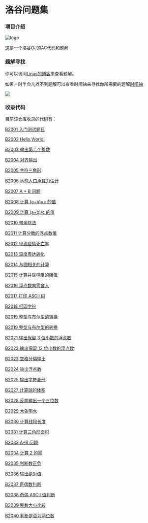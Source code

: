 # 洛谷问题集

### 项目介绍

![logo](https://user-images.githubusercontent.com/83543818/191896429-ffe368b8-924f-43f8-bc6d-e3da29681853.png)

这是一个洛谷OJ的AC代码和题解
### 题解寻找

你可以访问[Linus的博客](https://linus-shyu.github.io/)来查看题解。

如果一时半会儿找不到题解可以查看时间轴来寻找你所需要的题解[时间轴](https://linus-shyu.github.io/archives/)

[![](https://img.shields.io/badge/-C++-269539?style=flat-square&logo=c%2B%2B&logoColor=ffffff)](https://www.cplusplus.com/)

### 收录代码

目前该仓库收录的代码有：

[B2001 入门测试题目](https://www.luogu.com.cn/problem/B2001)

[B2002 Hello,World!](https://www.luogu.com.cn/problem/B2002)

[B2003 输出第二个整数](https://www.luogu.com.cn/problem/B2003)

[B2004 对齐输出](https://www.luogu.com.cn/problem/B2004)

[B2005 字符三角形](https://www.luogu.com.cn/problem/B2005)

[B2006 地球人口承载力估计](https://www.luogu.com.cn/problem/B2006)

[B2007 A + B 问题](https://www.luogu.com.cn/problem/B2007)

[B2008 计算 (a+b)×c 的值](https://www.luogu.com.cn/problem/B2008)

[B2009 计算 (a+b)/c 的值](https://www.luogu.com.cn/problem/B2009)

[B2010 带余除法](https://www.luogu.com.cn/problem/B2010)

[B2011 计算分数的浮点数值](https://www.luogu.com.cn/problem/B2011)

[B2012 甲流疫情死亡率](https://www.luogu.com.cn/problem/B2012)

[B2013 温度表达转化](https://www.luogu.com.cn/problem/B2013)

[B2014 与圆相关的计算](https://www.luogu.com.cn/problem/B2014)

[B2015 计算并联电阻的阻值](https://www.luogu.com.cn/problem/B2015)

[B2016 浮点数向零舍入](https://www.luogu.com.cn/problem/B2016)

[B2017 打印 ASCII 码](https://www.luogu.com.cn/problem/B2017)

[B2018 打印字符](https://www.luogu.com.cn/problem/B2018)

[B2019 整型与布尔型的转换](https://www.luogu.com.cn/problem/B2019)

[B2019 整型与布尔型的转换](https://www.luogu.com.cn/problem/B2019)

[B2021 输出保留 3 位小数的浮点数](https://www.luogu.com.cn/problem/B2021)

[B2022 输出保留 12 位小数的浮点数](https://www.luogu.com.cn/problem/B2022)

[B2023 空格分隔输出](https://www.luogu.com.cn/problem/B2023)

[B2024 输出浮点数](https://www.luogu.com.cn/problem/B2024)

[B2025 输出字符菱形](https://www.luogu.com.cn/problem/B2025)

[B2027 计算球的体积](https://www.luogu.com.cn/problem/B2027)

[B2028 反向输出一个三位数](https://www.luogu.com.cn/problem/B2028)

[B2029 大象喝水](https://www.luogu.com.cn/problem/B2029)

[B2030 计算线段长度](https://www.luogu.com.cn/problem/B2030)

[B2031 计算三角形面积](https://www.luogu.com.cn/problem/B2031)

[B2033 A*B 问题](https://www.luogu.com.cn/problem/B2033)

[B2034 计算 2 的幂](https://www.luogu.com.cn/problem/B2034)

[B2035 判断数正负](https://www.luogu.com.cn/problem/B2035)

[B2036 输出绝对值](https://www.luogu.com.cn/problem/B2036)

[B2037 奇偶数判断](https://www.luogu.com.cn/problem/B2037)

[B2038 奇偶 ASCII 值判断](https://www.luogu.com.cn/problem/B2038)

[B2039 整数大小比较](https://www.luogu.com.cn/problem/B2039)

[B2040 判断是否为两位数](https://www.luogu.com.cn/problem/B2040)